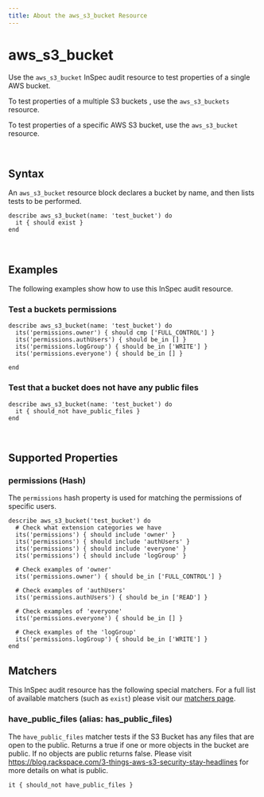 ```yaml
---
title: About the aws_s3_bucket Resource
---
```


# aws_s3_bucket

Use the `aws_s3_bucket` InSpec audit resource to test properties of a single AWS bucket.

To test properties of a multiple S3 buckets , use the `aws_s3_buckets` resource.

To test properties of a specific AWS S3 bucket, use the `aws_s3_bucket` resource.

<br>

## Syntax

An `aws_s3_bucket` resource block declares a bucket by name, and then lists tests to be performed.

    describe aws_s3_bucket(name: 'test_bucket') do
      it { should exist }
    end

<br>

## Examples

The following examples show how to use this InSpec audit resource.

### Test a buckets permissions

    describe aws_s3_bucket(name: 'test_bucket') do
      its('permissions.owner') { should cmp ['FULL_CONTROL'] }
      its('permissions.authUsers') { should be_in [] }
      its('permissions.logGroup') { should be_in ['WRITE'] }
      its('permissions.everyone') { should be_in [] }

    end

### Test that a bucket does not have any public files

    describe aws_s3_bucket(name: 'test_bucket') do
      it { should_not have_public_files }
    end

<br>

## Supported Properties

### permissions (Hash)

The `permissions` hash property is used for matching the permissions of specific users.

    describe aws_s3_bucket('test_bucket') do
      # Check what extension categories we have
      its('permissions') { should include 'owner' }
      its('permissions') { should include 'authUsers' }
      its('permissions') { should include 'everyone' }
      its('permissions') { should include 'logGroup' }

      # Check examples of 'owner'
      its('permissions.owner') { should be_in ['FULL_CONTROL'] }

      # Check examples of 'authUsers'
      its('permissions.authUsers') { should be_in ['READ'] }

      # Check examples of 'everyone'
      its('permissions.everyone') { should be_in [] }

      # Check examples of the 'logGroup'
      its('permissions.logGroup') { should be_in ['WRITE'] }
    end

## Matchers

This InSpec audit resource has the following special matchers. For a full list of available matchers (such as `exist`) please visit our [matchers page](https://www.inspec.io/docs/reference/matchers/).

### have_public_files (alias: has_public_files)

The `have_public_files` matcher tests if the S3 Bucket has any files that are open to the public. Returns a true if one or more objects in the bucket are public.  If no objects are public returns false.  Please visit https://blog.rackspace.com/3-things-aws-s3-security-stay-headlines for more details on what is public.

    it { should_not have_public_files }
